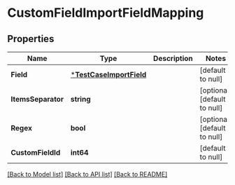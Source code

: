 # CustomFieldImportFieldMapping

## Properties
Name | Type | Description | Notes
------------ | ------------- | ------------- | -------------
**Field** | [***TestCaseImportField**](TestCaseImportField.md) |  | [default to null]
**ItemsSeparator** | **string** |  | [optional] [default to null]
**Regex** | **bool** |  | [optional] [default to null]
**CustomFieldId** | **int64** |  | [default to null]

[[Back to Model list]](../README.md#documentation-for-models) [[Back to API list]](../README.md#documentation-for-api-endpoints) [[Back to README]](../README.md)

